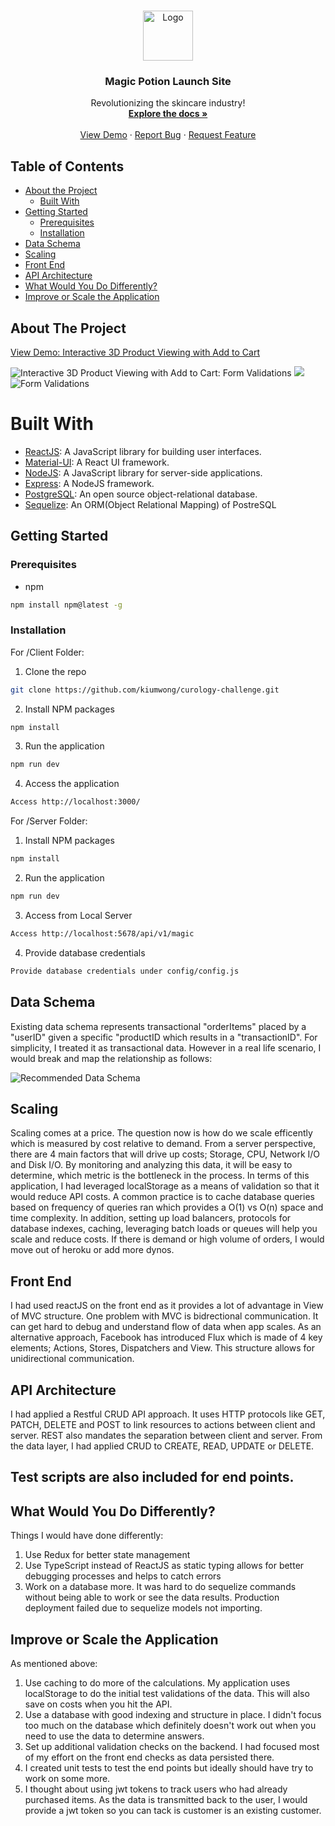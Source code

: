 <!-- PROJECT LOGO -->
<br />
<p align="center">
  <a href="https://github.com/kiumwong/curology-challenge.git">
    <img src="https://clipartart.com/images/curology-logo-clipart-7.gif" alt="Logo" width="80" height="80">
  </a>

  <h3 align="center">Magic Potion Launch Site</h3>

  <p align="center">
    Revolutionizing the skincare industry!
    <br />
    <a href="https://github.com/kiumwong/curology-challenge.git"><strong>Explore the docs »</strong></a>
    <br />
    <br />
    <a href="https://curology.herokuapp.com/">View Demo</a>
    ·
    <a href="https://github.com/kiumwong/curology-challenge.git/issues">Report Bug</a>
    ·
    <a href="https://github.com/kiumwong/curology-challenge.git/issues">Request Feature</a>
  </p>
</p>

## Table of Contents

* [About the Project](#about-the-project)
  * [Built With](#built-with)
* [Getting Started](#getting-started)
  * [Prerequisites](#prerequisites)
  * [Installation](#installation)
* [Data Schema](#dataschema)
* [Scaling](#Scaling)
* [Front End](#frontend)
* [API Architecture](#apiarchitecture)
* [What Would You Do Differently?](#whatwouldyoudodifferently)
* [Improve or Scale the Application](#improveorscaletheapplication)

## About The Project

<a href="https://curology.herokuapp.com/">View Demo: Interactive 3D Product Viewing with Add to Cart</a> 

![Interactive 3D Product Viewing with Add to Cart:](https://user-images.githubusercontent.com/68714620/96306930-b1775700-0fce-11eb-8bbf-a6e66c94515b.png)
Form Validations
![](https://user-images.githubusercontent.com/68714620/96307229-4712e680-0fcf-11eb-9ef6-b5f616ce7907.png)
![Form Validations](https://user-images.githubusercontent.com/68714620/96307073-f7ccb600-0fce-11eb-90d6-4161da88507e.png)

# Built With

* [ReactJS](https://reactjs.org/): A JavaScript library for building user interfaces.
* [Material-UI](https://material-ui.com/): A React UI framework.
* [NodeJS](https://nodejs.org/en/): A JavaScript library for server-side applications.
* [Express](https://material-ui.com/): A NodeJS framework.
* [PostgreSQL](https://www.postgresql.org/): An open source object-relational database.
* [Sequelize](https://sequelize.org/): An ORM(Object Relational Mapping) of PostreSQL

<!-- GETTING STARTED -->
## Getting Started

### Prerequisites

* npm
```sh
npm install npm@latest -g
```

### Installation

For /Client Folder:

1. Clone the repo
```sh
git clone https://github.com/kiumwong/curology-challenge.git
```
2. Install NPM packages
```sh
npm install
```
3. Run the application
```sh
npm run dev
```
4. Access the application
```sh
Access http://localhost:3000/
```

For /Server Folder:

1. Install NPM packages
```sh
npm install
```
2. Run the application
```sh
npm run dev
```
3. Access from Local Server
```sh
Access http://localhost:5678/api/v1/magic
```
4. Provide database credentials
```sh
Provide database credentials under config/config.js
```

## Data Schema

Existing data schema represents transactional "orderItems" placed by a "userID" given a specific "productID which results in a "transactionID". For simplicity, I treated it as transactional data. However in a real life scenario, I would break and map the relationship as follows:

![Recommended Data Schema](https://user-images.githubusercontent.com/68714620/96242633-ad691c00-0f71-11eb-9478-b522d5abf9e5.png)

## Scaling

Scaling comes at a price. The question now is how do we scale efficently which is measured by cost relative to demand. From a server perspective, there are 4 main factors that will drive up costs; Storage, CPU, Network I/O and Disk I/O. By monitoring and analyzing this data, it will be easy to determine, which metric is the bottleneck in the process. In terms of this application, I had leveraged localStorage as a means of validation so that it would reduce API costs. A common practice is to cache database queries based on frequency of queries ran which provides a O(1) vs O(n) space and time complexity. In addition, setting up load balancers, protocols for database indexes, caching, leveraging batch loads or queues will help you scale and reduce costs. If there is demand or high volume of orders, I would move out of heroku or add more dynos. 

## Front End

I had used reactJS on the front end as it provides a lot of advantage in View of MVC structure. One problem with MVC is bidrectional communication. It can get hard to debug and understand flow of data when app scales. As an alternative approach, Facebook has introduced Flux which is made of 4 key elements; Actions, Stores, Dispatchers and View. This structure allows for unidirectional communication. 

## API Architecture

I had applied a Restful CRUD API approach. It uses HTTP protocols like GET, PATCH, DELETE and POST to link resources to actions between client and server. REST also mandates the separation between client and server. From the data layer, I had applied CRUD to CREATE, READ, UPDATE or DELETE.

## Test scripts are also included for end points. 

## What Would You Do Differently?

Things I would have done differently:

1. Use Redux for better state management
2. Use TypeScript instead of ReactJS as static typing allows for better debugging processes and helps to catch errors
3. Work on a database more. It was hard to do sequelize commands without being able to work or see the data results. Production deployment failed due to sequelize models not importing.

## Improve or Scale the Application

As mentioned above:

1. Use caching to do more of the calculations. My application uses localStorage to do the initial test validations of the data. This will also save on costs when you hit the API. 
2. Use a database with good indexing and structure in place. I didn't focus too much on the database which definitely doesn't work out when you need to use the data to determine answers. 
3. Set up additional validation checks on the backend. I had focused most of my effort on the front end checks as data persisted there.
4. I created unit tests to test the end points but ideally should have try to work on some more.
5. I thought about using jwt tokens to track users who had already purchased items. As the data is transmitted back to the user, I would provide a jwt token so you can tack is customer is an existing customer. 

